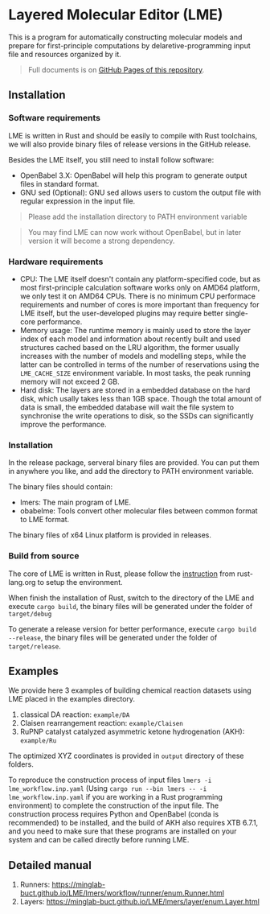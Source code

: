 # Layered Molecular Editor (LME)

This is a program for automatically constructing molecular models and prepare for first-principle computations by delaretive-programming input file and resources organized by it.

> Full documents is on [GitHub Pages of this repository](https://minglab-buct.github.io/LME/lmers).

## Installation

### Software requirements

LME is written in Rust and should be easily to compile with Rust toolchains, we will also provide binary files of release versions in the GitHub release. 

Besides the LME itself, you still need to install follow software:

- OpenBabel 3.X: OpenBabel will help this program to generate output files in standard format.
- GNU sed (Optional): GNU sed allows users to custom the output file with regular expression in the input file.

> Please add the installation directory to PATH environment variable

> You may find LME can now work without OpenBabel, but in later version it will become a strong dependency.

### Hardware requirements

- CPU: The LME itself doesn't contain any platform-specified code, but as most first-principle calculation software works only on AMD64 platform, we only test it on AMD64 CPUs. There is no minimum CPU performace requirements and number of cores is more important than frequency for LME itself, but the user-developed plugins may require better single-core performance.
- Memory usage: The runtime memory is mainly used to store the layer index of each model and information about recently built and used structures cached based on the LRU algorithm, the former usually increases with the number of models and modelling steps, while the latter can be controlled in terms of the number of reservations using the `LME_CACHE_SIZE` environment variable. In most tasks, the peak running memory will not exceed 2 GB.
- Hard disk: The layers are stored in a embedded database on the hard disk, which usally takes less than 1GB space. Though the total amount of data is small, the embedded database will wait the file system to synchronise the write operations to disk, so the SSDs can significantly improve the performance.

### Installation

In the release package, serveral binary files are provided. You can put them in anywhere you like, and add the directory to PATH environment variable.

The binary files should contain:

- lmers: The main program of LME.
- obabelme: Tools convert other molecular files between common format to LME format.

The binary files of x64 Linux platform is provided in releases.

### Build from source

The core of LME is written in Rust, please follow the [instruction](https://www.rust-lang.org/tools/install) from rust-lang.org to setup the environment.

When finish the installation of Rust, switch to the directory of the LME and execute `cargo build`, the binary files will be generated under the folder of `target/debug`

To generate a release version for better performance, execute `cargo build --release`, the binary files will be generated under the folder of `target/release`.

## Examples

We provide here 3 examples of building chemical reaction datasets using LME placed in the examples directory.

1. classical DA reaction: `example/DA`
2. Claisen rearrangement reaction: `example/Claisen`
3. RuPNP catalyst catalyzed asymmetric ketone hydrogenation (AKH): `example/Ru`

The optimized XYZ coordinates is provided in `output` directory of these folders.

To reproduce the construction process of input files `lmers -i lme_workflow.inp.yaml` (Using `cargo run --bin lmers -- -i lme_workflow.inp.yaml` if you are working in a Rust programming environment) to complete the construction of the input file. The construction process requires Python and OpenBabel (conda is recommended) to be installed, and the build of AKH also requires XTB 6.7.1, and you need to make sure that these programs are installed on your system and can be called directly before running LME.

## Detailed manual

1. Runners: <https://minglab-buct.github.io/LME/lmers/workflow/runner/enum.Runner.html>
2. Layers: <https://minglab-buct.github.io/LME/lmers/layer/enum.Layer.html>
